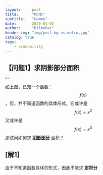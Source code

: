 ```yaml
---
layout:     post
title:      "MCMC"
subtitle:   "Gamma"
date:       2020-01-02
author:     "BilboDai"
header-img: "img/post-bg-os-metro.jpg"
catalog: true
tags:
    - probability
---
```


## 【问题1】求阴影部分面积

<img src="https://tva1.sinaimg.cn/large/006tNbRwly1ga7x0twq7mj30is0egq44.jpg" alt="img" style="zoom: 33%;" />

如上图，已知一个函数： $$ f(x) $$ ，但，并不知道函数的具体形式，它或许是   $$f(x) = x^2$$  又或许是 $$f(x) = x^3$$  那试问如何求 <u>**阴影部分**</u> 面积？

## [解1]

由于不知道函数具体的形式，因此不能求 **定积分**  

​	